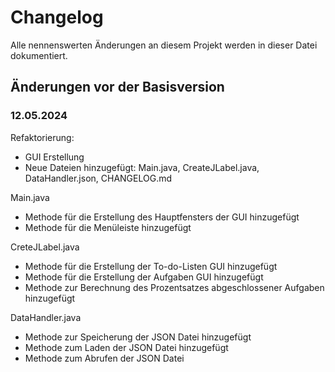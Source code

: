 # Changelog
Alle nennenswerten Änderungen an diesem Projekt werden in dieser Datei dokumentiert.

## Änderungen vor der Basisversion

### 12.05.2024
Refaktorierung:
- GUI Erstellung
- Neue Dateien hinzugefügt: Main.java, CreateJLabel.java, DataHandler.json, CHANGELOG.md

Main.java
- Methode für die Erstellung des Hauptfensters der GUI hinzugefügt
- Methode für die Menüleiste hinzugefügt

CreteJLabel.java
- Methode für die Erstellung der To-do-Listen GUI hinzugefügt
- Methode für die Erstellung der Aufgaben GUI hinzugefügt
- Methode zur Berechnung des Prozentsatzes abgeschlossener Aufgaben hinzugefügt

DataHandler.java
- Methode zur Speicherung der JSON Datei hinzugefügt
- Methode zum Laden der JSON Datei hinzugefügt
- Methode zum Abrufen der JSON Datei